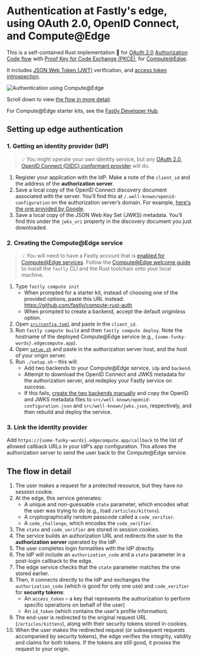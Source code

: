 # Authentication at Fastly's edge, using OAuth 2.0, OpenID Connect, and Compute@Edge

This is a self-contained Rust implementation 🦀 for [OAuth 2.0](https://oauth.net/2/) [Authorization Code flow](https://oauth.net/2/grant-types/authorization-code/) with [Proof Key for Code Exchange (PKCE)](https://oauth.net/2/pkce/), for [Compute@Edge](https://www.fastly.com/products/edge-compute/serverless/).

It includes [JSON Web Token (JWT)](https://oauth.net/2/jwt/) verification, and [access token introspection](https://oauth.net/2/token-introspection/).

![Authentication using Compute@Edge](https://user-images.githubusercontent.com/12828487/110628616-270cdb00-819b-11eb-8510-0600635c5808.png)

Scroll down to view [the flow in more detail](#the-flow-in-detail).

For Compute@Edge starter kits, see the [Fastly Developer Hub](https://developer.fastly.com/solutions/starters/). 

## Setting up edge authentication

### 1. Getting an identity provider (IdP)

> 💡 You might operate your own identity service, but any [OAuth 2.0, OpenID Connect (OIDC) conformant provider](https://en.wikipedia.org/wiki/List_of_OAuth_providers) will do.

1. Register your application with the IdP. Make a note of the `client_id` and the address of the **authorization server**.
2. Save a local copy of the OpenID Connect discovery document associated with the server. You’ll find this at `/.well-known/openid-configuration` on the authorization server’s domain. For example, [here's the one provided by Google](https://accounts.google.com/.well-known/openid-configuration).
3. Save a local copy of the JSON Web Key Set (JWKS) metadata. You’ll find this under the `jwks_uri` property in the discovery document you just downloaded.

### 2. Creating the Compute@Edge service

> 💡 You will need to have a Fastly account that is [enabled for Compute@Edge services](https://www.fastly.com/products/edge-compute/serverless/). Follow the [Compute@Edge welcome guide](https://developer.fastly.com/learning/compute) to install the `fastly` CLI and the Rust toolchain onto your local machine. 

1. Type `fastly compute init`
   * When prompted for a starter kit, instead of choosing one of the provided options, paste this URL instead:
   https://github.com/fastly/compute-rust-auth
   * When prompted to create a backend, accept the default *originless* option.
1. Open [`src/config.toml`](./src/config.toml) and paste in the `client_id`.
1. Run `fastly compute build` and then `fastly compute deploy`. Note the hostname of the deployed Compute@Edge service (e.g., `{some-funky-words}.edgecompute.app`).
1. Open [`setup.sh`](./setup.sh) and paste in the authorization server host, and the host of your origin server.
1. Run `./setup.sh` – this will:
   * Add two backends to your Compute@Edge service, `idp` and `backend`.
   * Attempt to download the OpenID Connect and JWKS metadata for the authorization server, and redeploy your Fastly service on success.
   * If this fails, [create the two backends manually](https://developer.fastly.com/reference/cli/backend/create/) and copy the OpenID and JWKS metadata files to `src/well-known/openid-configuration.json` and `src/well-known/jwks.json`, respectively, and then rebuild and deploy the service.

### 3. Link the identity provider

Add `https://{some-funky-words}.edgecompute.app/callback` to the list of allowed callback URLs in your IdP’s app configuration. This allows the authorization server to send the user back to the Compute@Edge service.


## The flow in detail

1. The user makes a request for a protected resource, but they have no session cookie.
1. At the edge, this service generates:
   * A unique and non-guessable `state` parameter, which encodes what the user was trying to do (e.g., load `/articles/kittens`).
   * A cryptographically random passcode called a `code_verifier`.
   * A `code_challenge`, which encodes the `code_verifier`. 
1. The `state` and `code_verifier` are stored in session cookies. 
1. The service builds an authorization URL and redirects the user to the **authorization server** operated by the IdP.
1. The user completes login formalities with the IdP directly. 
1. The IdP will include an `authorization_code` and a `state` parameter in a post-login callback to the edge.
1. The edge service checks that the `state` parameter matches the one stored earlier.
1. Then, it connects directly to the IdP and exchanges the `authorization_code` (which is good for only one use) and `code_verifier` for **security tokens**:
   * An `access_token` – a key that represents the authorization to perform specific operations on behalf of the user)
   * An `id_token` (which contains the user's profile information).
1. The end-user is redirected to the original request URL (`/articles/kittens`), along with their security tokens stored in cookies.
1. When the user makes the redirected request (or subsequent requests accompanied by security tokens), the edge verifies the integrity, validity and claims for both tokens. If the tokens are still good, it proxies the request to your origin.

